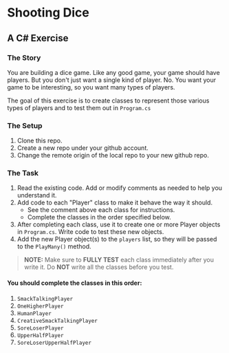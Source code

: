 # Shooting Dice

## A C# Exercise

### The Story

You are building a dice game. Like any good game, your game should have players. But you don't just want a single kind of player. No. You want your game to be interesting, so you want many types of players.

The goal of this exercise is to create classes to represent those various types of players and to test them out in `Program.cs`

### The Setup

1. Clone this repo.
1. Create a new repo under your github account.
1. Change the remote origin of the local repo to your new github repo.

### The Task

1. Read the existing code. Add or modify comments as needed to help you understand it.
1. Add code to each "Player" class to make it behave the way it should.
    * See the comment above each class for instructions. 
    * Complete the classes in the order specified below.
1. After completing each class, use it to create one or more Player objects in `Program.cs`. Write code to test these new objects.
1. Add the new Player object(s) to the `players` list, so they will be passed to the `PlayMany()` method.

> **NOTE:** Make sure to **FULLY TEST** each class immediately after you write it. Do **NOT** write all the classes before you test.

#### You should complete the classes in this order:

1. `SmackTalkingPlayer`
1. `OneHigherPlayer`
1. `HumanPlayer`
1. `CreativeSmackTalkingPlayer`
1. `SoreLoserPlayer`
1. `UpperHalfPlayer`
1. `SoreLoserUpperHalfPlayer`